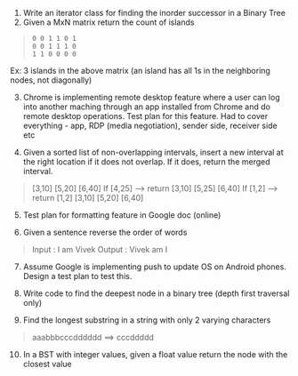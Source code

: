  1.  Write an iterator class for finding the inorder successor in a Binary Tree
 2. Given a MxN matrix return the count of islands

>     0 0 1 1 0 1
>     0 0 1 1 1 0
>     1 1 0 0 0 0


Ex: 3 islands in the above matrix (an island has all 1s in the neighboring nodes, not diagonally)

3. Chrome is implementing remote desktop feature where a user can log into another maching through an app installed from Chrome and do remote desktop operations. Test plan for this feature. Had to cover everything - app, RDP (media negotiation), sender side, receiver side etc

4. Given a sorted list of non-overlapping intervals, insert a new interval at the right location if it does not overlap. If it does, return the merged interval.
>  [3,10] [5,20] [6,40] 
>  If [4,25] --> return [3,10] [5,25] [6,40]
>  If [1,2] --> return [1,2] [3,10] [5,20] [6,40]

5. Test plan for formatting feature in Google doc (online)

6. Given a sentence reverse the order of words

> Input : I am Vivek
> Output : Vivek am I

7. Assume Google is implementing push to update OS on Android phones. Design a test plan to test this.

8. Write code to find the deepest node in a binary tree (depth first traversal only)

9. Find the longest substring in a string with only 2 varying characters

> aaabbbcccdddddd ==> cccddddd

10. In a BST with integer values, given a float value return the node with the closest value